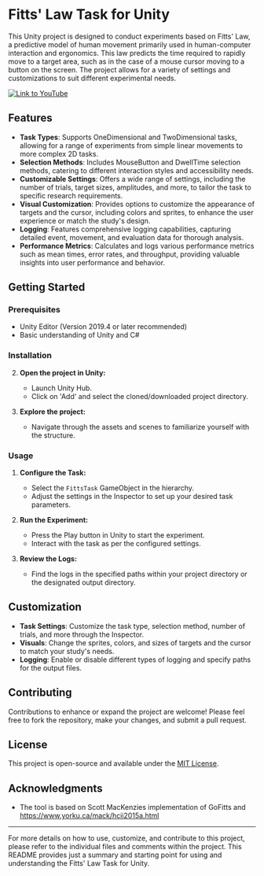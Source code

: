 # Fitts' Law Task for Unity

This Unity project is designed to conduct experiments based on Fitts' Law, a predictive model of human movement primarily used in human-computer interaction and ergonomics. This law predicts the time required to rapidly move to a target area, such as in the case of a mouse cursor moving to a button on the screen. The project allows for a variety of settings and customizations to suit different experimental needs.

[![Link to YouTube](https://i9.ytimg.com/vi/e69nWZy3qBI/mq1.jpg)](https://youtu.be/e69nWZy3qBI)

## Features

- **Task Types**: Supports OneDimensional and TwoDimensional tasks, allowing for a range of experiments from simple linear movements to more complex 2D tasks.
- **Selection Methods**: Includes MouseButton and DwellTime selection methods, catering to different interaction styles and accessibility needs.
- **Customizable Settings**: Offers a wide range of settings, including the number of trials, target sizes, amplitudes, and more, to tailor the task to specific research requirements.
- **Visual Customization**: Provides options to customize the appearance of targets and the cursor, including colors and sprites, to enhance the user experience or match the study's design.
- **Logging**: Features comprehensive logging capabilities, capturing detailed event, movement, and evaluation data for thorough analysis.
- **Performance Metrics**: Calculates and logs various performance metrics such as mean times, error rates, and throughput, providing valuable insights into user performance and behavior.

## Getting Started

### Prerequisites

- Unity Editor (Version 2019.4 or later recommended)
- Basic understanding of Unity and C#

### Installation

2. **Open the project in Unity:**
   - Launch Unity Hub.
   - Click on 'Add' and select the cloned/downloaded project directory.

3. **Explore the project:**
   - Navigate through the assets and scenes to familiarize yourself with the structure.

### Usage

1. **Configure the Task:**
   - Select the `FittsTask` GameObject in the hierarchy.
   - Adjust the settings in the Inspector to set up your desired task parameters.

2. **Run the Experiment:**
   - Press the Play button in Unity to start the experiment.
   - Interact with the task as per the configured settings.

3. **Review the Logs:**
   - Find the logs in the specified paths within your project directory or the designated output directory.

## Customization

- **Task Settings**: Customize the task type, selection method, number of trials, and more through the Inspector.
- **Visuals**: Change the sprites, colors, and sizes of targets and the cursor to match your study's needs.
- **Logging**: Enable or disable different types of logging and specify paths for the output files.

## Contributing

Contributions to enhance or expand the project are welcome! Please feel free to fork the repository, make your changes, and submit a pull request.

## License

This project is open-source and available under the [MIT License](LICENSE.md).

## Acknowledgments
 
- The tool is based on Scott MacKenzies implementation of GoFitts and https://www.yorku.ca/mack/hcii2015a.html

---

For more details on how to use, customize, and contribute to this project, please refer to the individual files and comments within the project. This README provides just a summary and starting point for using and understanding the Fitts' Law Task for Unity.
